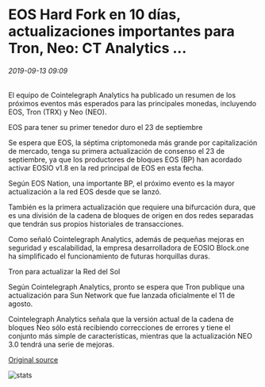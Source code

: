 # EOS Hard Fork en 10 días, actualizaciones importantes para Tron, Neo: CT Analytics ...

###### 2019-09-13 09:09

El equipo de Cointelegraph Analytics ha publicado un resumen de los próximos eventos más esperados para las principales monedas, incluyendo EOS, Tron (TRX) y Neo (NEO).

EOS para tener su primer tenedor duro el 23 de septiembre

Se espera que EOS, la séptima criptomoneda más grande por capitalización de mercado, tenga su primera actualización de consenso el 23 de septiembre, ya que los productores de bloques EOS (BP) han acordado activar EOSIO v1.8 en la red principal de EOS en esta fecha.

Según EOS Nation, una importante BP, el próximo evento es la mayor actualización a la red EOS desde que se lanzó.

También es la primera actualización que requiere una bifurcación dura, que es una división de la cadena de bloques de origen en dos redes separadas que tendrán sus propios historiales de transacciones.

Como señaló Cointelegraph Analytics, además de pequeñas mejoras en seguridad y escalabilidad, la empresa desarrolladora de EOSIO Block.one ha simplificado el funcionamiento de futuras horquillas duras.

Tron para actualizar la Red del Sol

Según Cointelegraph Analytics, pronto se espera que Tron publique una actualización para Sun Network que fue lanzada oficialmente el 11 de agosto.

Cointelegraph Analytics señala que la versión actual de la cadena de bloques Neo sólo está recibiendo correcciones de errores y tiene el conjunto más simple de características, mientras que la actualización NEO 3.0 tendrá una serie de mejoras.

[Original source](https://cointelegraph.com/news/eos-hard-fork-in-10-days-major-updates-for-tron-neo-ct-analytics)

![stats](https://c.statcounter.com/11760860/0/a89fa40b/1/ "stats")